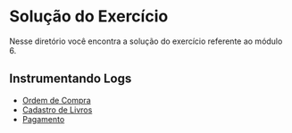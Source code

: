 # Solução do Exercício

Nesse diretório você encontra a solução do exercício referente ao módulo 6.

## Instrumentando Logs

- [Ordem de Compra](./instrumentando-logs/book_store/ordem_de_compra/app/)
- [Cadastro de Livros](./instrumentando-logs/book_store/cadastro_livros/app/)
- [Pagamento](./instrumentando-logs/book_store/pagamento/app/)
